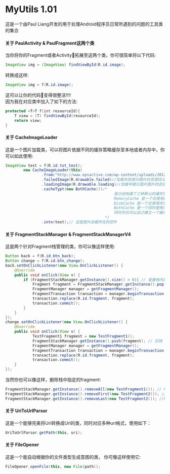 # MyUtils 1.01
这是一个由Paul Liang开发的用于处理Android程序员日常所遇到的问题的工具类的集合



#### 关于 PaulActivity & PaulFragment这两个类
当你将你的Fragment或者Activity拓展至这两个类，你可很简单将以下代码:
```java
ImageView img = (ImageView) findViewById(R.id.image);
```
转换成这样:
```java
ImageView img = f(R.id.image);
```
这可以让你的代码变得很整洁!!!!<br>
因为我在对应类中加入了如下的方法:
```java
protected <T>T f(int resourceId){
    T view = (T) findViewById(resourceId);
    return view;
}
```
#### 关于 CacheImageLoader
这是一个图片加载类，可以将图片依据不同的缓存策略缓存至本地或者内存中，你可以如此使用:
```java
ImageView test = f(R.id.txt_test);
        new CacheImageLoader(this)
                .from("http://www.opsactive.com/wp-content/uploads/2012/11/Surface-Screenshot.png")//图片的URL链接
                .failedImage(R.drawable.failed)//加载失败提示图片的资源ID或者bitmap对象
                .loadingImage(R.drawable.loading)//加载中提示图片图片的资源ID或者bitmap对象
                .cacheTypt(new BothCache())/*
                                                我已经构建了三种默认的缓存策略
                                                MemoryCache 是一个仅使用内存的缓存策略, 使用如下: new MemoryCache(percent), percent 是一个0-100的整数值，用于设定缓存占用内存的百分比
                                                DiskCache 是一个仅使用存储进行缓存的策略, 使用如下: new DiskCache(), 缓存文件的路径如下: sdcard/cache
                                                BothCache 是一个同时使用内存和存储的缓存策略，将使用20%的可分配内存，使用如下: new BothCache()
                                                同时你也可以自己建立一个缓存策略，只需在类中实现 ImageCache 这个接口就好
                                            */
                .into(test);// 这是图片加载所在的控件
```
#### 关于 FragmentStackManager & FragmentStackManagerV4
这是两个针对Fragment栈管理的类，你可以像这样使用:
```java
Button back = f(R.id.btn_back);
Button change = f(R.id.btn_change);
back.setOnClickListener(new View.OnClickListener() {
    @Override
    public void onClick(View v) {
        if (FragmentStackManager.getInstance().size() > 0){ // 查看栈内是否有fragment
            Fragment fragment = FragmentStackManager.getInstance().pop(); // 弹栈
            FragmentManager manager = getFragmentManager();
            FragmentTransaction transaction = manager.beginTransaction();
            transaction.replace(R.id.fragment, fragment);
            transaction.commit();
        }
    }
});
change.setOnClickListener(new View.OnClickListener() {
    @Override
    public void onClick(View v) {
            TestFragment1 fragment = new TestFragment1();
            FragmentStackManager.getInstance().push(fragment); // 压栈
            FragmentManager manager = getFragmentManager();
            FragmentTransaction transaction = manager.beginTransaction();
            transaction.replace(R.id.fragment, fragment);
            transaction.commit();
    }
});
```
当然你也可以像这样，删除栈中指定的fragment:
```java
FragmentStackManager.getInstance().removeAll(new TestFragment1()); // Remove all fragment belong to TestFragment1
FragmentStackManager.getInstance().removeFirst(new TestFragment2()); //Remove the first fragment belong to TestFragment2 in stack
FragmentStackManager.getInstance().removeLast(new TestFragment2()); //Remove the last fragment belong to TestFragment2 in stack
```
#### 关于 UriToUrlParsor
这是一个能够完美将Uri转换成Url的类，同时对应多种uri格式，使用如下：
 ```java
UriToUrlParsor.getPath(this, uri);
```
#### 关于 FileOpener
这是一个能自动根据你的文件类型生成意图的类， 你可像这样使用它:
 ```java
FileOpener.openFile(this, new File(path));
```


